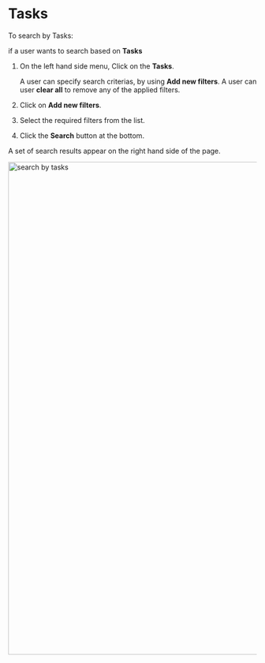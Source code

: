 # Tasks

To search by Tasks:

if a user wants to search based on **Tasks**

1. On the left hand side menu, Click on the **Tasks**.  

    A user can specify search criterias, by using **Add new filters**. A user can user **clear all** to remove any of the applied filters. 

1. Click on **Add new filters**. 
1. Select the required filters from the list.
1. Click the **Search** button at the bottom. 

A set of search results appear on the right hand side of the page. 

<img src="../images/search-by-tasks.png" alt="search by tasks" width="1000" height="1000"/>